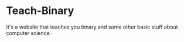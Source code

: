 # Teach-Binary
It's a website that teaches you binary and some other basic stuff about computer science.
